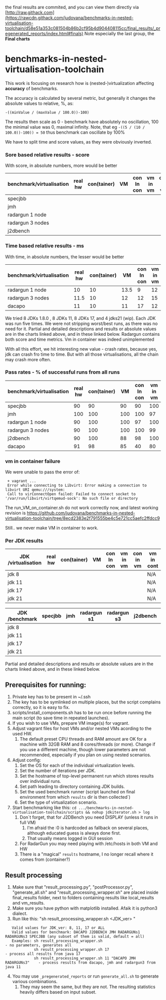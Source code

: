 the final results are commited, and you can view them directly via [http://raw.githack.com](https://rawcdn.githack.com/judovana/benchmarks-in-nested-virtualisation-toolchain/d58e51a353c081504b86b2cf95b4d904408115cc/final_results/_pregenerated_reports/index.html#finals)
Note especially the last group, the **Final charts**
# benchmarks-in-nested-virtualisation-toolchain

This work is focusing on research how is (nested-)virtualization affecting **accuracy** of benchmarks.

The accuracy is calculated by several metric, but generally it changes the absolute values to relative, %, as:  
```
-((minValue / (maxValue / 100.0))-100)
```
The results then scale as 0 - benchmark have absolutely no oscillation, 100 the minimal value was 0, maximal infinity.
Note, that eg `-((5 / (10 / 100.0))-100)) = 50` thus benchmark can oscillate by 100%

We have to split time and score values, as they were obviously inverted.

### Sore based relative results - score                                          
With score, in absolute numbers, more  would be better

|benchmark/virtualisation | real hw    | con(tainer)|   VM       | con In con |  vm in vm  |  con in vm | vm in cont |
|-------------------------|------------|------------|------------|------------|------------|------------|------------|
| specjbb                 |            |            |            |            |            |            |    N/A     |
| jmh                     |            |            |            |            |            |            |    N/A     |
| radargun 1 node         |            |            |            |            |            |            |    N/A     |
| radargun 3 nodes        |            |            |            |            |            |            |    N/A     |
| j2dbench                |            |            |            |            |            |            |    N/A     |


### Time based relative results - ms
With time, in absolute numbers, the lesser would be better

|benchmark/virtualisation | real hw    | con(tainer)|   VM       | con In con |  vm in vm  |  con in vm | vm in cont |
|-------------------------|------------|------------|------------|------------|------------|------------|------------|
| radargun 1 node         |   10       |   10       |   13.5     |     9      |   12       |    9       |    N/A     |
| radargun 3 nodes        |   11.5     |   10       |   12       |    12      |   15       |   15       |    N/A     |
| dacapo                  |   11       |   10       |   11       |    17      |   12       |   26       |    N/A     |

We tried  8 JDKs 1.8.0 , 8 JDKs 11, 8 JDKs 17, and 4 jdks21 (wip). Each JDK was run five times. We were not stripping worst/best runs, as there was no need for it.
Partial and detailed descriptions and results or absolute values are in the charts linked above, and in these linked below.
Radargun contains both score and time metrics. Vm in container was indeed unimplemented

With all this effort, we hit interesting new value - crash rates, because  yes, jdk can crash fro time to time. But with all those virtualisations, all the chain may crash more often.

###  Pass rates - % of successful runs from all runs

|benchmark/virtualisation | real hw    | con(tainer)|   VM       | con In con |  vm in vm  |  con in vm | vm in cont |
|-------------------------|------------|------------|------------|------------|------------|------------|------------|
| specjbb                 |     90     |    90      |     90     |    90      |     100    |    90      |    N/A     |
| jmh                     |    100     |   100      |    100     |   100      |      97    |    98      |    N/A     |
| radargun 1 node         |     90     |   100      |    100     |    97      |     100    |   100      |    N/A     |
| radargun 3 nodes        |     90     |   100      |    100     |   100      |      99    |    96      |    N/A     |
| j2dbench                |     90     |   100      |     88     |    98      |     100    |    95      |    N/A     |
| dacapo                  |     91     |    98      |     85     |    40      |      80    |    66      |    N/A     |

### vm in container failure
We were unable to pass the error of:
```
 + vagrant ...
 Error while connecting to Libvirt: Error making a connection to libvirt URI qemu:///system:
 Call to virConnectOpen failed: Failed to connect socket to '/var/run/libvirt/virtqemud-sock': No such file or directory
```

The run_VM_on_container.sh do not work correctly now, and latest working revision is https://github.com/judovana/benchmarks-in-nested-virtualisation-toolchain/tree/8ecd2383e2f791555be4c5e721cc5aefc2ffdcc9

Still.. we never make VM in container to work.

### Per JDK results
|   JDK   /virtualisation | real hw    | con(tainer)|   VM       | con In con |  vm in vm  |  con in vm | vm in cont |
|-------------------------|------------|------------|------------|------------|------------|------------|------------|
| jdk 8                   |            |            |            |            |            |            |    N/A     |
| jdk 11                  |            |            |            |            |            |            |    N/A     |
| jdk  17                 |            |            |            |            |            |            |    N/A     |
| jdk  21                 |            |            |            |            |            |            |    N/A     |


|   JDK   /benchmark      | specjbb    | jmh        |radargun s1 |radargun s3 | j2dbench   | dacapo     |
|-------------------------|------------|------------|------------|------------|------------|------------|
| jdk 8                   |            |            |            |            |            |            |
| jdk 11                  |            |            |            |            |            |            |
| jdk  17                 |            |            |            |            |            |            |
| jdk  21                 |            |            |            |            |            |            |

Partial and detailed descriptions and results or absolute values are in the charts linked above, and in these linked below.
## Prerequisites for running:
1. Private key has to be present in ~/.ssh
2. The key has to be symlinked on multiple places, but the script complains correctly, so it is easy to fix.
3. scripts/install_components.sh has to be run once before running the main script (to save time in repeated launches).
4. If you wish to use VMs, prepare VM image(s) for vagrant.
5. Adjust vagrant files for host VMs and/or nested VMs acording to the used HW.
    1. The default preset CPU threads and RAM amount are OK for a machine with 32GB RAM and 8 cores/threads (or more). Change if you use a different machine, though lower parameters are not recommended, especially if you plan on using nested scenarios.
6. Adjust config:
    1. Set the OS for each of the individual virtualization levels.
    2. Set the number of iterations per JDK.
    3. Set the hostname of top-level permanent run which stores results over individual runs.
    4. Set path leading to directory containing JDK builds.
    5. Set the used benchmark runner (script launched on final environment from which `results` dir is then collected`)
    1. Set the type of virtualization scenario.
7. Start benchmarking like this: `cd .../benchmarks-in-nested-virtualisation-toolchain/scripts && nohup jdkiterator.sh > log`
    1. Don`t forget, that for J2DBench you need DISPLAY (unless it runs in full VM)
        1. I'm afraid the :0 is hardcoded as fallback on several places, although educated guess is always done first.
        2. That usually means logged in GUI session
    2. For RadarGun you may need playing with /etc/hosts in both VM and HW
    3. There is a "magical" `results` hostname, I no longer recall where it comes from (container?)


## Result processing
1. Make sure that "result_processing.py", "postProcessor.py", "generate_all.sh" and "result_processing_wrapper.sh" are placed inside final_results folder, next to folders containing results like local_results and vm_results.
2. Make sure you have python with matplotlib installed. Afaik it is python3 dialect.
3. Run like this: "sh result_processing_wrapper.sh <JDK_ver> <benchmarks>"
```
   Valid values for JDK_ver: 8, 11, 17 or ALL
   Valid values for benchmark: DACAPO J2DBENCH JMH RADARGUNs1 RADARGUNs3 SPECJBB (any subset of them is valid, default = all)
   Examples: sh result_processing_wrapper.sh                               - no parameters, generates all 
             sh result_processing_wrapper.sh 17                            - process all results from java 17
             sh result_processing_wrapper.sh 11 "DACAPO JMH RADARGUNs3"    - process results from dacapo, jmh and radargun3 from java 11
```
4. You may use `_pregenerated_reports` or run `generate_all.sh` to generate various combinations.
    1. They may seem the same, but they are not. The resulting statistics heavily differs based on input subset.
